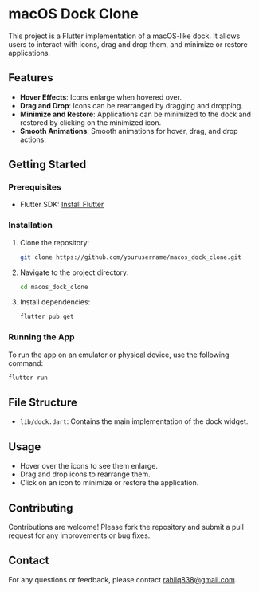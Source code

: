# macOS Dock Clone

This project is a Flutter implementation of a macOS-like dock. It allows users to interact with icons, drag and drop them, and minimize or restore applications.

## Features

- **Hover Effects**: Icons enlarge when hovered over.
- **Drag and Drop**: Icons can be rearranged by dragging and dropping.
- **Minimize and Restore**: Applications can be minimized to the dock and restored by clicking on the minimized icon.
- **Smooth Animations**: Smooth animations for hover, drag, and drop actions.

## Getting Started

### Prerequisites

- Flutter SDK: [Install Flutter](https://flutter.dev/docs/get-started/install)

### Installation

1. Clone the repository:
    ```sh
    git clone https://github.com/yourusername/macos_dock_clone.git
    ```
2. Navigate to the project directory:
    ```sh
    cd macos_dock_clone
    ```
3. Install dependencies:
    ```sh
    flutter pub get
    ```

### Running the App

To run the app on an emulator or physical device, use the following command:
```sh
flutter run
```

## File Structure

- `lib/dock.dart`: Contains the main implementation of the dock widget.

## Usage

- Hover over the icons to see them enlarge.
- Drag and drop icons to rearrange them.
- Click on an icon to minimize or restore the application.

## Contributing

Contributions are welcome! Please fork the repository and submit a pull request for any improvements or bug fixes.


## Contact

For any questions or feedback, please contact [rahilq838@gmail.com](mailto:rahilq838@gmail.com).


